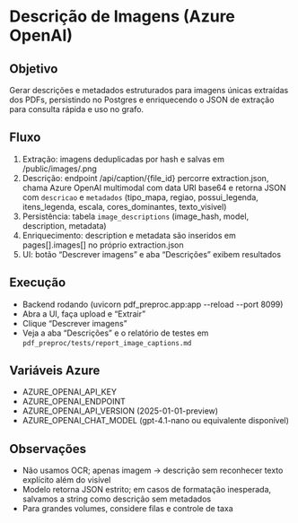 # Descrição de Imagens (Azure OpenAI)

## Objetivo
Gerar descrições e metadados estruturados para imagens únicas extraídas dos PDFs, persistindo no Postgres e enriquecendo o JSON de extração para consulta rápida e uso no grafo.

## Fluxo
1. Extração: imagens deduplicadas por hash e salvas em /public/images/<hash>.png
2. Descrição: endpoint /api/caption/{file_id} percorre extraction.json, chama Azure OpenAI multimodal com data URI base64 e retorna JSON com `descricao` e `metadados` (tipo_mapa, regiao, possui_legenda, itens_legenda, escala, cores_dominantes, texto_visivel)
3. Persistência: tabela `image_descriptions` (image_hash, model, description, metadata)
4. Enriquecimento: description e metadata são inseridos em pages[].images[] no próprio extraction.json
5. UI: botão “Descrever imagens” e aba “Descrições” exibem resultados

## Execução
- Backend rodando (uvicorn pdf_preproc.app:app --reload --port 8099)
- Abra a UI, faça upload e “Extrair”
- Clique “Descrever imagens”
- Veja a aba “Descrições” e o relatório de testes em `pdf_preproc/tests/report_image_captions.md`

## Variáveis Azure
- AZURE_OPENAI_API_KEY
- AZURE_OPENAI_ENDPOINT
- AZURE_OPENAI_API_VERSION (2025-01-01-preview)
- AZURE_OPENAI_CHAT_MODEL (gpt-4.1-nano ou equivalente disponível)

## Observações
- Não usamos OCR; apenas imagem -> descrição sem reconhecer texto explícito além do visível
- Modelo retorna JSON estrito; em casos de formatação inesperada, salvamos a string como descrição sem metadados
- Para grandes volumes, considere filas e controle de taxa

